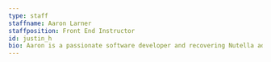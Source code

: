 ```yaml
---
type: staff
staffname: Aaron Larner
staffposition: Front End Instructor
id: justin_h
bio: Aaron is a passionate software developer and recovering Nutella addict. He co-founded 900dpi.com, a content management and web hosting platform for web designers. Before starting 900dpi, Aaron was the Chief Technology Officer at The Art Commission, a global online community that celebrates design projects featuring commissioned artworks. When he's not working on a new Node.js project, Aaron enjoys rock climbing, cooking and exploring Austin.
---
```



